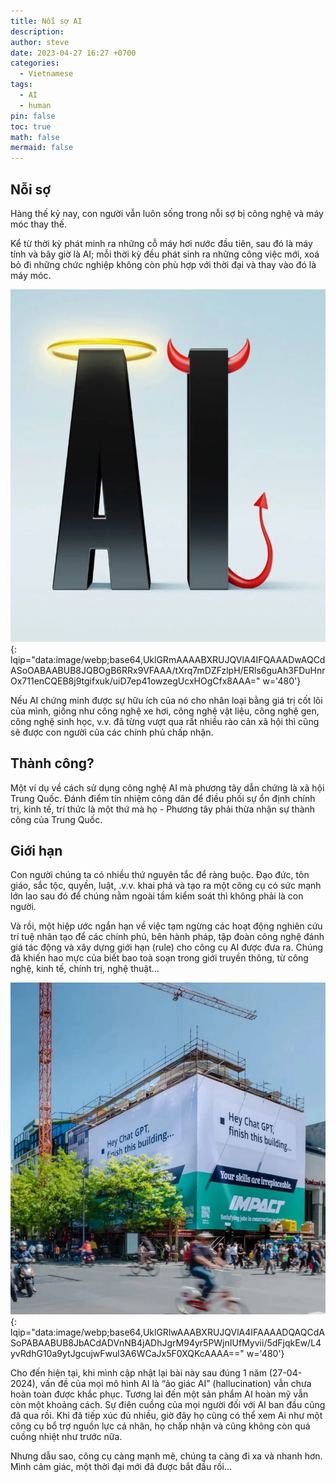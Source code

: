 ```yaml
---
title: Nỗi sợ AI
description: 
author: steve
date: 2023-04-27 16:27 +0700
categories:
  - Vietnamese
tags:
  - AI
  - human
pin: false
toc: true
math: false
mermaid: false
---
```

## Nỗi sợ
Hàng thế kỷ nay, con người vẫn luôn sống trong nỗi sợ bị công nghệ và máy móc thay thế.

Kể từ thời kỳ phát minh ra những cỗ máy hơi nước đầu tiên, sau đó là máy tính và bây giờ là AI; mỗi thời kỳ đều phát sinh ra những công việc mới, xoá bỏ đi những chức nghiệp không còn phù hợp với thời đại và thay vào đó là máy móc.

![Nỗi sợ AI](/assets/img/post/ai.webp "Nỗi sợ AI của con người"){: lqip="data:image/webp;base64,UklGRmAAAABXRUJQVlA4IFQAAADwAQCdASoOABAABUB8JQBOgB6RRx9VFAAA/tXrq7mDZFzlpH/ERls6guAh3FDuHnrOx711enCQEB8j9tgifxuk/uiD7ep41owzegUcxHOgCfx8AAA=" w='480'}

Nếu AI chứng minh được sự hữu ích của nó cho nhân loại bằng giá trị cốt lõi của mình, giống như công nghệ xe hơi, công nghệ vật liệu, công nghệ gen, công nghệ sinh học, v.v. đã từng vượt qua rất nhiều rào cản xã hội thì cũng sẽ được con người của các chính phủ chấp nhận.

## Thành công?
Một ví dụ về cách sử dụng công nghệ AI mà phương tây dẫn chứng là xã hội Trung Quốc. Đánh điểm tín nhiệm công dân để điều phối sự ổn định chính trị, kinh tế, trí thức là một thứ mà họ - Phương tây phải thừa nhận sự thành công của Trung Quốc.

## Giới hạn
Con người chúng ta có nhiều thứ nguyên tắc để ràng buộc. Đạo đức, tôn giáo, sắc tộc, quyền, luật, .v.v. khai phá và tạo ra một công cụ có sức mạnh lớn lao sau đó để chúng nằm ngoài tầm kiểm soát thì không phải là con người.

Và rồi, một hiệp ước ngắn hạn về việc tạm ngừng các hoạt động nghiên cứu trí tuệ nhân tạo để các chính phủ, bên hành pháp, tập đoàn công nghệ đánh giá tác động và xây dựng giới hạn (rule) cho công cụ AI được đưa ra. Chúng đã khiến hao mực của biết bao toà soạn trong giới truyền thông, từ công nghệ, kinh tế, chính trị, nghệ thuật…

![Impact banner](/assets/img/post/impact-banner.webp "truth your self"){: lqip="data:image/webp;base64,UklGRlwAAABXRUJQVlA4IFAAAADQAQCdASoPABAABUB8JbACdADVnNB4jADhJgrM94yr5PWjnIUfMyvii/5dFjqkEw/L4yvRdhG10a9ytJgcujwFwul3A6WCaJx5F0XQKcAAAA==" w='480'}

Cho đến hiện tại, khi mình cập nhật lại bài này sau đúng 1 năm (27-04-2024), vấn đề của mọi mô hình AI là “ảo giác AI” (hallucination) vẫn chưa hoàn toàn được khắc phục. Tương lai đến một sản phẩm AI hoàn mỹ vẫn còn một khoảng cách.
Sự điên cuồng của mọi người đối với AI ban đầu cũng đã qua rồi. Khi đã tiếp xúc đủ nhiều, giờ đây họ cũng có thể xem Ai như một công cụ bổ trợ nguồn lực cá nhân, họ chấp nhận và cũng không còn quá cuồng nhiệt như trước nữa.

Nhưng dẫu sao, công cụ càng mạnh mẽ, chúng ta càng đi xa và nhanh hơn.
Mình cảm giác, một thời đại mới đã được bắt đầu rồi…